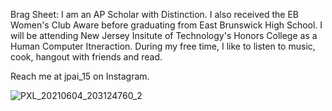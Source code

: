 Brag Sheet: I am an AP Scholar with Distinction. I also received the EB Women's Club Aware before graduating from East Brunswick High School. I will be attending New 
  Jersey Insitute of Technology's Honors College as a Human Computer Itneraction. During my free time, I like to listen to music, 
  cook, hangout with friends and read. 
  
  Reach me at jpai_15 on Instagram.
  
  ![PXL_20210604_203124760_2](https://user-images.githubusercontent.com/84784011/121437266-00a03c80-c950-11eb-8527-3819fa130953.jpg)
